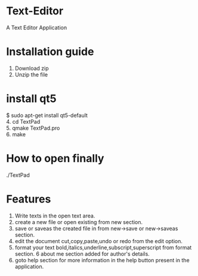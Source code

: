 # Text-Editor
A Text Editor Application
# Installation guide
1. Download zip
2. Unzip the file
# install qt5
$ sudo apt-get install qt5-default<br />
4. cd TextPad<br />
5. qmake TextPad.pro<br />
6. make<br />
# How to open finally
./TextPad
# Features
1. Write texts in the open text area.
2. create a new file or open existing from new section.
3. save or saveas the created file in from new->save or new->saveas section.
4. edit the document cut,copy,paste,undo or redo from the edit option.
5. format your text bold,italics,underline,subscript,superscript from format section.
6 about me section added for author's details.
7. goto help section for more information in the help button present in the application.
